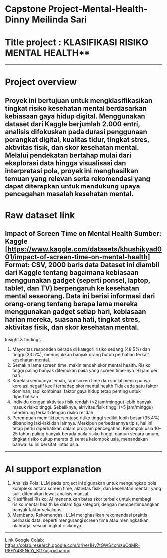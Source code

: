 # Capstone Project-Mental-Health-Dinny Meilinda Sari

# Title project : KLASIFIKASI RISIKO MENTAL HEALTH**

--------------------------------
# Project overview

Proyek ini bertujuan untuk mengklasifikasikan tingkat risiko kesehatan mental berdasarkan kebiasaan gaya hidup digital. Menggunakan dataset dari Kaggle berjumlah 2.000 entri, analisis difokuskan pada durasi penggunaan perangkat digital, kualitas tidur, tingkat stres, aktivitas fisik, dan skor kesehatan mental. Melalui pendekatan bertahap mulai dari eksplorasi data hingga visualisasi dan interpretasi pola, proyek ini menghasilkan temuan yang relevan serta rekomendasi yang dapat diterapkan untuk mendukung upaya pencegahan masalah kesehatan mental.
--------------------------------
# Raw dataset link

Impact of Screen Time on Mental Health
Sumber: Kaggle [https://www.kaggle.com/datasets/khushikyad001/impact-of-screen-time-on-mental-health]
Format: CSV, 2000 baris data
Dataset ini diambil dari Kaggle tentang bagaimana kebiasaan menggunakan gadget (seperti ponsel, laptop, tablet, dan TV) berpengaruh ke kesehatan mental seseorang. Data ini berisi informasi dari orang-orang tentang berapa lama mereka menggunakan gadget setiap hari, kebiasaan harian mereka, suasana hati, tingkat stres, aktivitas fisik, dan skor kesehatan mental. 
--------------------------------
Insight & findings

1. Mayoritas responden berada di kategori risiko sedang (48.5%) dan tinggi (33.5%), menunjukkan banyak orang butuh perhatian terkait kesehatan mental.
2. Semakin lama screen time, makin rendah skor mental health. Risiko tinggi paling banyak ditemukan pada yang screen time-nya >6 jam per hari.
3. Korelasi semuanya lemah, tapi screen time dan social media punya korelasi negatif kecil terhadap skor mental health Tidak ada satu faktor dominan, tapi kombinasi faktor gaya hidup tetap penting untuk diperhatikan.
4. Individu dengan aktivitas fisik rendah (<2 jam/minggu) lebih banyak masuk risiko tinggi. Sebaliknya, aktivitas fisik tinggi (>5 jam/minggu) cenderung terkait dengan risiko rendah.
5. Perempuan memiliki persentase risiko tinggi sedikit lebih besar (35.4%) dibanding laki-laki dan lainnya. Meskipun perbedaannya tipis, hal ini tetap perlu diperhatikan dalam program pencegahan.
Kelompok usia 16–25 tahun paling banyak berada pada risiko tinggi, namun secara umum, tingkat risiko cukup merata di semua kelompok usia, menandakan bahwa isu ini bersifat lintas usia.
--------------------------------
# AI support explanation

1. Analisis Pola: LLM pada project ini digunakan untuk mengungkap pola kompleks antara screen time, aktivitas fisik, dan kesehatan mental, yang sulit ditemukan lewat analisis manual.
2. Klasifikasi Risiko: AI menentukan batas skor terbaik untuk membagi risiko mental health ke dalam tiga kategori, dengan mempertimbangkan banyak faktor sekaligus.
3. Membantu Rekomendasi: LLM menghasilkan rekomendasi praktis berbasis data, seperti mengurangi screen time atau meningkatkan olahraga, sesuai tingkat risikonya.

--------------------------------
Link Google Colab:
https://colab.research.google.com/drive/1Hv7tGWS4cmzuCqMR-R8HY4SFNnYi_Kt1?usp=sharing
